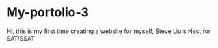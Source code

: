 # My-portolio-3
Hi, this is my first time creating a website for myself, Steve Liu's Nest for SAT/SSAT
